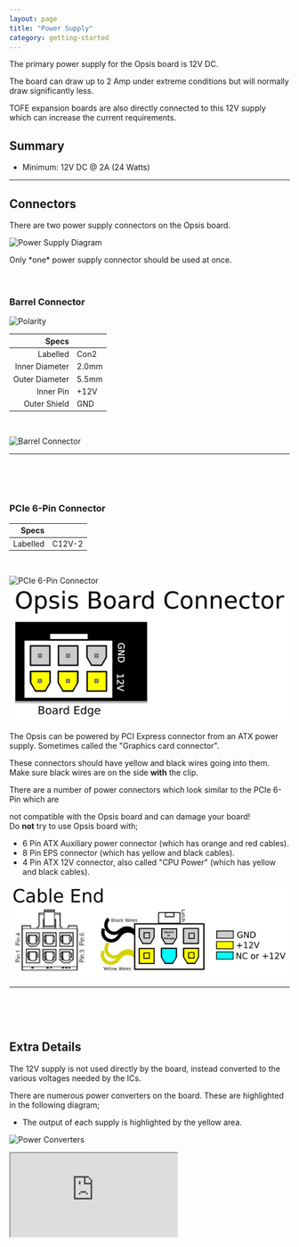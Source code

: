```yaml
---
layout: page
title: "Power Supply"
category: getting-started
---
```


The primary power supply for the Opsis board is 12V DC. 

The board can draw up to 2 Amp under extreme conditions but will normally draw
significantly less.

TOFE expansion boards are also directly connected to this 12V supply which can
increase the current requirements.

## Summary

 * Minimum: 12V DC @ 2A (24 Watts)

<hr>

## Connectors

There are two power supply connectors on the Opsis board. 

![Power Supply Diagram](/img/power/connectors.jpg)

<span class="note-warning">
Only *one* power supply connector should be used at once.
</span>

<br>
<br>
<br>

### Barrel Connector

![Polarity](/img/power/polarity.png)

| Specs          |       |
| --------------:| ----- |
|       Labelled | Con2  |
| Inner Diameter | 2.0mm |
| Outer Diameter | 5.5mm |
|      Inner Pin | +12V  |
|   Outer Shield | GND   |

<br>

![Barrel Connector](/img/power/barrel.jpg)

<hr>
<br>
<br>
<br>

### PCIe 6-Pin Connector

| Specs          |        |
| --------------:| ------ |
|       Labelled | C12V-2 |

<br>

![PCIe 6-Pin Connector](/img/power/pcie-6pin.jpg)
![PCIe 6-Pin Opsis Pin Diagram](/img/power/standard-pcie-6pin-opsis.png)

The Opsis can be powered by PCI Express connector from an ATX power supply.
Sometimes called the "Graphics card connector".

These connectors should have yellow and black wires going into them. Make sure
black wires are on the side <b>with</b> the clip.

<span class="note-warning">
 There are a number of power connectors which look similar to the PCIe 6-Pin
 which are <p>not</b> compatible with the Opsis board and can damage your board!
 <br>
 Do <b>not</b> try to use Opsis board with;
 <ul>
  <li>6 Pin ATX Auxiliary power connector (which has orange and red cables).</li>
  <li>8 Pin EPS connector (which has yellow and black cables).</li>
  <li>4 Pin ATX 12V connector, also called "CPU Power" (which has yellow and black cables).</li>
 </ul>
</span>

![PCIe 6-Pin Cable Pin Diagram](/img/power/standard-pcie-6pin-cable.png)

<hr>
<br>
<br>
<br>

## Extra Details

The 12V supply is not used directly by the board, instead converted to the
various voltages needed by the ICs.

There are numerous power converters on the board. These are highlighted in the
following diagram;

 * The output of each supply is highlighted by the yellow area.

![Power Converters](/img/power/convert.jpg)


<iframe src="https://docs.google.com/spreadsheets/d/1kLR7yQlwvc1OU9FH1j3vCp9KJMV8PBOriW9cUIGDIvM/pubhtml?widget=true&amp;headers=false"></iframe>

